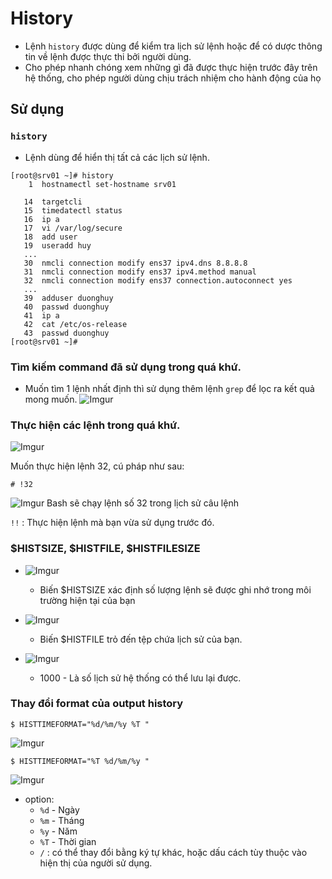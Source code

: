 # History
* Lệnh `history` được dùng để kiểm tra lịch sử lệnh hoặc để có dược thông tin về lệnh được thực thi bởi người dùng.
* Cho phép nhanh chóng xem những gì đã được thực hiện trước đây trên hệ thống, cho phép người dùng chịu trách nhiệm cho hành động của họ
## Sử dụng
### `history`
* Lệnh dùng để hiển thị tất cả các lịch sử lệnh.
```
[root@srv01 ~]# history
    1  hostnamectl set-hostname srv01
   
   14  targetcli
   15  timedatectl status
   16  ip a
   17  vi /var/log/secure
   18  add user
   19  useradd huy
   ...
   30  nmcli connection modify ens37 ipv4.dns 8.8.8.8
   31  nmcli connection modify ens37 ipv4.method manual
   32  nmcli connection modify ens37 connection.autoconnect yes
   ...
   39  adduser duonghuy
   40  passwd duonghuy
   41  ip a
   42  cat /etc/os-release
   43  passwd duonghuy
[root@srv01 ~]#
```
### Tìm kiếm command đã sử dụng trong quá khứ.
* Muốn tìm 1 lệnh nhất định thì sử dụng thêm lệnh `grep` để lọc ra kết quả mong muốn.
![Imgur](https://i.imgur.com/ciaLtLH.png)

### Thực hiện các lệnh trong quá khứ.
![Imgur](https://i.imgur.com/AmqMHZ4.png)

Muốn thực hiện lệnh 32, cú pháp như sau:

`# !32`

![Imgur](https://i.imgur.com/ONcfTFQ.png) 
Bash sẽ chạy lệnh số 32 trong lịch sử câu lệnh

`!!` : Thực hiện lệnh mà bạn vừa sử dụng trước đó.
### $HISTSIZE, $HISTFILE, $HISTFILESIZE
* ![Imgur](https://i.imgur.com/l0xCRtI.png)
    * Biến $HISTSIZE xác định số lượng lệnh sẽ được ghi nhớ trong môi trường hiện tại của bạn

* ![Imgur](https://i.imgur.com/6XVz8zX.png)
    * Biến $HISTFILE trỏ đến tệp chứa lịch sử của bạn.

* ![Imgur](https://i.imgur.com/9Zpu2gW.png)
    * 1000 - Là số lịch sử hệ thống có thể lưu lại được.


### Thay đổi format của output history 

`$ HISTTIMEFORMAT="%d/%m/%y %T "`

![Imgur](https://i.imgur.com/eTnU9v3.png)

`$ HISTTIMEFORMAT="%T %d/%m/%y "`  

![Imgur](https://i.imgur.com/K4d2iun.png)
* option:
    * `%d` - Ngày 
    * `%m` - Tháng
    * `%y` - Năm
    * `%T` - Thời gian
    * `/` : có thể thay đổi bằng ký tự khác, hoặc dấu cách tùy thuộc vào hiện thị của người sử dụng.

